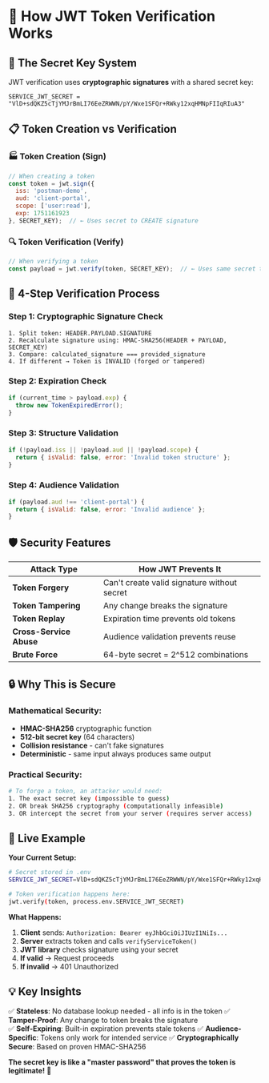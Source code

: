 # 🔐 **How JWT Token Verification Works**

## **🔑 The Secret Key System**

JWT verification uses **cryptographic signatures** with a shared secret key:

```
SERVICE_JWT_SECRET = "VlD+sdQKZ5cTjYMJrBmLI76EeZRWWN/pY/Wxe1SFQr+RWky12xqHMNpFIIqRIuA3"
```

## **📋 Token Creation vs Verification**

### **🏭 Token Creation (Sign)**
```javascript
// When creating a token
const token = jwt.sign({
  iss: 'postman-demo',
  aud: 'client-portal', 
  scope: ['user:read'],
  exp: 1751161923
}, SECRET_KEY);  // ← Uses secret to CREATE signature
```

### **🔍 Token Verification (Verify)**
```javascript
// When verifying a token
const payload = jwt.verify(token, SECRET_KEY);  // ← Uses same secret to CHECK signature
```

## **🎯 4-Step Verification Process**

### **Step 1: Cryptographic Signature Check**
```
1. Split token: HEADER.PAYLOAD.SIGNATURE
2. Recalculate signature using: HMAC-SHA256(HEADER + PAYLOAD, SECRET_KEY)
3. Compare: calculated_signature === provided_signature
4. If different → Token is INVALID (forged or tampered)
```

### **Step 2: Expiration Check**
```javascript
if (current_time > payload.exp) {
  throw new TokenExpiredError();
}
```

### **Step 3: Structure Validation**
```javascript
if (!payload.iss || !payload.aud || !payload.scope) {
  return { isValid: false, error: 'Invalid token structure' };
}
```

### **Step 4: Audience Validation**
```javascript
if (payload.aud !== 'client-portal') {
  return { isValid: false, error: 'Invalid audience' };
}
```

## **🛡️ Security Features**

| Attack Type | How JWT Prevents It |
|-------------|-------------------|
| **Token Forgery** | Can't create valid signature without secret |
| **Token Tampering** | Any change breaks the signature |
| **Token Replay** | Expiration time prevents old tokens |
| **Cross-Service Abuse** | Audience validation prevents reuse |
| **Brute Force** | 64-byte secret = 2^512 combinations |

## **🔒 Why This is Secure**

### **Mathematical Security:**
- **HMAC-SHA256** cryptographic function
- **512-bit secret key** (64 characters)
- **Collision resistance** - can't fake signatures
- **Deterministic** - same input always produces same output

### **Practical Security:**
```bash
# To forge a token, an attacker would need:
1. The exact secret key (impossible to guess)
2. OR break SHA256 cryptography (computationally infeasible)
3. OR intercept the secret from your server (requires server access)
```

## **🧪 Live Example**

**Your Current Setup:**
```bash
# Secret stored in .env
SERVICE_JWT_SECRET=VlD+sdQKZ5cTjYMJrBmLI76EeZRWWN/pY/Wxe1SFQr+RWky12xqHMNpFIIqRIuA3

# Token verification happens here:
jwt.verify(token, process.env.SERVICE_JWT_SECRET)
```

**What Happens:**
1. **Client** sends: `Authorization: Bearer eyJhbGciOiJIUzI1NiIs...`
2. **Server** extracts token and calls `verifyServiceToken()`
3. **JWT library** checks signature using your secret
4. **If valid** → Request proceeds
5. **If invalid** → 401 Unauthorized

## **💡 Key Insights**

✅ **Stateless**: No database lookup needed - all info is in the token
✅ **Tamper-Proof**: Any change to token breaks the signature  
✅ **Self-Expiring**: Built-in expiration prevents stale tokens
✅ **Audience-Specific**: Tokens only work for intended service
✅ **Cryptographically Secure**: Based on proven HMAC-SHA256

**The secret key is like a "master password" that proves the token is legitimate!** 🔐
